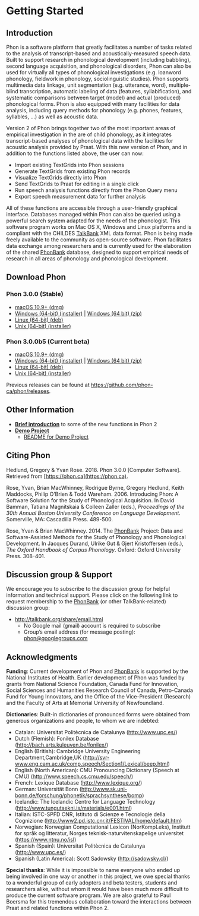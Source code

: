 # Getting Started

## Introduction

Phon is a software platform that greatly facilitates a number of tasks related to the analysis of transcript-based and acoustically-measured speech data. Built to support research in phonological development (including babbling), second language acquisition, and phonological disorders, Phon can also be used for virtually all types of phonological investigations (e.g. loanword phonology, fieldwork in phonology, sociolinguistic studies). Phon supports multimedia data linkage, unit segmentation (e.g. utterance, word), multiple-blind transcription, automatic labeling of data (features, syllabification), and systematic comparisons between target (model) and actual (produced) phonological forms. Phon is also equipped with many facilities for data analysis, including query methods for phonology (e.g. phones, features, syllables, …) as well as acoustic data.

Version 2 of Phon brings together two of the most important areas of empirical investigation in the are of child phonology, as it integrates transcript-based analyses of phonological data with the facilities for acoustic analysis provided by Praat. With this new version of Phon, and in addition to the functions listed above, the user can now: 

 * Import existing TextGrids into Phon sessions
 * Generate TextGrids from existing Phon records
 * Visualize TextGrids directly into Phon
 * Send TextGrids to Praat for editing in a single click
 * Run speech analysis functions directly from the Phon Query menu
 * Export speech measurement data for further analysis

All of these functions are accessible through a user-friendly graphical interface. Databases managed within Phon can also be queried using a powerful search system adapted for the needs of the phonologist. This software program works on Mac OS X, Windows and Linux platforms and is compliant with the CHILDES [TalkBank](http://talkbank.org/) XML data format. Phon is being made freely available to the community as open-source software. Phon facilitates data exchange among researchers and is currently used for the elaboration of the shared [PhonBank](http://phonbank.talkbank.org) database, designed to support empirical needs of research in all areas of phonology and phonological development. 

## Download Phon

### Phon 3.0.0 (Stable)

 * [macOS 10.9+ (dmg)](https://github.com/phon-ca/phon/releases/download/3.0.0/Phon_macos_3_0_0.dmg)
 * [Windows (64-bit) (installer)](https://github.com/phon-ca/phon/releases/download/3.0.0/Phon_windows-x64_3_0_0.exe) | [Windows (64 bit) (zip)](https://github.com/phon-ca/phon/releases/download/3.0.0/Phon_windows-x64_3_0_0.zip) 
 * [Linux (64-bit) (deb)](https://github.com/phon-ca/phon/releases/download/3.0.0/Phon_linux_3_0_0.deb)
 * [Unix (64-bit) (installer)](https://github.com/phon-ca/phon/releases/download/3.0.0/Phon_unix_3_0_0.sh)
  
### Phon 3.0.0b5 (Current beta)

 * [macOS 10.9+ (dmg)](https://github.com/phon-ca/phon/releases/download/3.0.0b5/Phon_macos_3_0_0b5.dmg)
 * [Windows (64-bit) (installer)](https://github.com/phon-ca/phon/releases/download/3.0.0b5/Phon_windows-x64_3_0_0b5.exe) | [Windows (64 bit) (zip)](https://github.com/phon-ca/phon/releases/download/3.0.0b5/Phon_windows-x64_3_0_0b5.zip) 
 * [Linux (64-bit) (deb)](https://github.com/phon-ca/phon/releases/download/3.0.0b5/Phon_linux_3_0_0b5.deb) 
 * [Unix (64-bit) (installer)](https://github.com/phon-ca/phon/releases/download/3.0.0b5/Phon_unix_3_0_0b5.sh)
 
Previous releases can be found at https://github.com/phon-ca/phon/releases.

## Other Information 

 * __[Brief introduction](https://www.youtube.com/watch?v=-WqNmthlfW0)__ to some of the new functions in Phon 2
 * __[Demo Project](https://github.com/phon-ca/PhonDemoProject/archive/1.zip)__
    - [README for Demo Project](https://github.com/phon-ca/PhonDemoProject)

## Citing Phon

Hedlund, Gregory & Yvan Rose. 2018. Phon 3.0.0 \[Computer Software\]. Retrieved from ​[https://phon.ca](https://phon.ca).

Rose, Yvan, Brian MacWhinney, Rodrigue Byrne, Gregory Hedlund, Keith Maddocks, Philip O’Brien & Todd Wareham. 2006. Introducing Phon: A Software Solution for the Study of Phonological Acquisition. In David Bamman, Tatiana Magnitskaia & Colleen Zaller (eds.), 
*Proceedings of the 30th Annual Boston University Conference on Language Development*. Somerville, MA: Cascadilla Press. 489-500.

Rose, Yvan & Brian MacWhinney. 2014. The [PhonBank](http://phonbank.talkbank.org) Project: Data and Software-Assisted Methods for the Study of Phonology and Phonological Development. In Jacques Durand, Ulrike Gut & Gjert Kristoffersen (eds.), 
*The Oxford Handbook of Corpus Phonology*. Oxford: Oxford University Press. 308-401.

## Discussion group & Support

We encourage you to subscribe to the discussion group for helpful information and technical support. Please click on the following link to request membership to the [PhonBank](http://phonbank.talkbank.org) (or other TalkBank-related) discussion group: 

 * http://talkbank.org/share/email.html
    * No Google mail (gmail) account is required to subscribe
    * Group’s email address (for message posting): phon@googlegroups.com

## Acknowledgments

__Funding__: Current development of Phon and [PhonBank](http://phonbank.talkbank.org) is supported by the National Institutes of Health. Earlier development of Phon was funded by grants from National Science Foundation, Canada Fund for Innovation, Social Sciences and Humanities Research Council of Canada, Petro-Canada Fund for Young Innovators, and the Office of the Vice-President (Research) and the Faculty of Arts at Memorial University of Newfoundland.

__Dictionaries__: Built-in dictionaries of pronounced forms were obtained from generous organizations and people, to whom we are indebted:

 * Catalan: Universitat Politècnica de Catalunya (http://www.upc.es/)
 * Dutch (Flemish): Fonilex Database (http://bach.arts.kuleuven.be/fonilex/)
 * English (British): Cambridge University Engineering Department,Cambridge,UK (http://svr-www.eng.cam.ac.uk/comp.speech/Section1/Lexical/beep.html)
 * English (North American): CMU Pronouncing Dictionary (Speech at CMU) (http://www.speech.cs.cmu.edu/speech/)
 * French: Lexique Database (http://www.lexique.org/)
 * German: Universität Bonn (http://www.sk.uni-bonn.de/forschung/phonetik/sprachsynthese/bomp)
 * Icelandic: The Icelandic Centre for Language Technology (http://www.tungutaekni.is/materials/e001.html)
 * Italian: ISTC-SPFD CNR, Istituto di Scienze e Tecnologie della Cognizione (http://www2.pd.istc.cnr.it/FESTIVAL/home/default.htm)
 * Norwegian: Norwegian Computational Lexicon (NorKompLeks), Institutt for språk og litteratur, Norges teknisk-naturvitenskapelige universitet (https://www.ntnu.no/isl)
 * Spanish (Spain): Universitat Politècnica de Catalunya (http://www.upc.es/)
 * Spanish (Latin America): Scott Sadowsky (http://sadowsky.cl/)

__Special thanks__: While it is impossible to name everyone who ended up being involved in one way or another in this project, we owe special thanks to a wonderful group of early adopters and beta testers, students and researchers alike, without whom it would have been much more difficult to produce the current software program. We are also grateful to Paul Boersma for this tremendous collaboration toward the interactions between Praat and related functions within  Phon 2.
